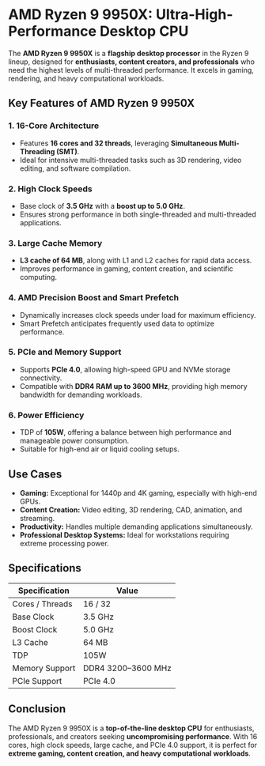 # AMD Ryzen 9 9950X: Ultra-High-Performance Desktop CPU

The **AMD Ryzen 9 9950X** is a **flagship desktop processor** in the Ryzen 9 lineup, designed for **enthusiasts, content creators, and professionals** who need the highest levels of multi-threaded performance. It excels in gaming, rendering, and heavy computational workloads.

## Key Features of AMD Ryzen 9 9950X

### 1. **16-Core Architecture**

* Features **16 cores and 32 threads**, leveraging **Simultaneous Multi-Threading (SMT)**.
* Ideal for intensive multi-threaded tasks such as 3D rendering, video editing, and software compilation.

### 2. **High Clock Speeds**

* Base clock of **3.5 GHz** with a **boost up to 5.0 GHz**.
* Ensures strong performance in both single-threaded and multi-threaded applications.

### 3. **Large Cache Memory**

* **L3 cache of 64 MB**, along with L1 and L2 caches for rapid data access.
* Improves performance in gaming, content creation, and scientific computing.

### 4. **AMD Precision Boost and Smart Prefetch**

* Dynamically increases clock speeds under load for maximum efficiency.
* Smart Prefetch anticipates frequently used data to optimize performance.

### 5. **PCIe and Memory Support**

* Supports **PCIe 4.0**, allowing high-speed GPU and NVMe storage connectivity.
* Compatible with **DDR4 RAM up to 3600 MHz**, providing high memory bandwidth for demanding workloads.

### 6. **Power Efficiency**

* TDP of **105W**, offering a balance between high performance and manageable power consumption.
* Suitable for high-end air or liquid cooling setups.

## Use Cases

* **Gaming:** Exceptional for 1440p and 4K gaming, especially with high-end GPUs.
* **Content Creation:** Video editing, 3D rendering, CAD, animation, and streaming.
* **Productivity:** Handles multiple demanding applications simultaneously.
* **Professional Desktop Systems:** Ideal for workstations requiring extreme processing power.

## Specifications

| Specification   | Value              |
| --------------- | ------------------ |
| Cores / Threads | 16 / 32            |
| Base Clock      | 3.5 GHz            |
| Boost Clock     | 5.0 GHz            |
| L3 Cache        | 64 MB              |
| TDP             | 105W               |
| Memory Support  | DDR4 3200–3600 MHz |
| PCIe Support    | PCIe 4.0           |

## Conclusion

The AMD Ryzen 9 9950X is a **top-of-the-line desktop CPU** for enthusiasts, professionals, and creators seeking **uncompromising performance**. With 16 cores, high clock speeds, large cache, and PCIe 4.0 support, it is perfect for **extreme gaming, content creation, and heavy computational workloads**.
